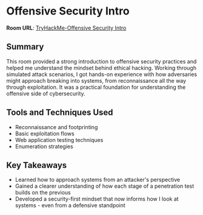 # Offensive Security Intro

**Room URL**: [TryHackMe-Offensive Security Intro](https://tryhackme.com/room/offensivesecurityintro)

## Summary
This room provided a strong introduction to offensive security practices and helped me understand the mindset behind ethical hacking. Working through simulated attack scenarios, I got hands-on experience with how adversaries might approach breaking into systems, from reconnaissance all the way through exploitation. It was a practical foundation for understanding the offensive side of cybersecurity.

## Tools and Techniques Used
- Reconnaissance and footprinting
- Basic exploitation flows
- Web application testing techniques
- Enumeration strategies

## Key Takeaways
- Learned how to approach systems from an attacker's perspective
- Gained a clearer understanding of how each stage of a penetration test builds on the previous
- Developed a security-first mindset that now informs how I look at systems - even from a defensive standpoint
